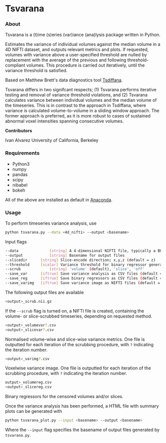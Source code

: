# Tsvarana

### About

Tsvarana is a (t)ime (s)eries (var)iance (ana)lysis package written in Python.

Estimates the variance of individual volumes against the median volume in a 4D NIFTI dataset, and outputs relevant metrics and plots. If requested, volumes with variance above a user-specified threshold are nulled by replacement with the average of the previous and following threshold-compliant volumes. This procedure is carried out iteratively, until the variance threshold is satisfied.

Based on Matthew Brett's data diagnostics tool [Tsdiffana](http://imaging.mrc-cbu.cam.ac.uk/imaging/DataDiagnostics). 

Tsvarana differs in two signifcant respects; (1) Tsvarana performs iterative testing and removal of variance threshold violations, and (2) Tsvarana calculates variance between individual volumes and the median volume of the timeseries. This is in contrast to the approach in Tsdiffana, where variance is calculated volume-to-volume in a sliding window approach. The former approach is preferred, as it is more robust to  cases of sustained abnormal voxel intensities spanning consecutive volumes.

**Contributors**

Ivan Alvarez
University of California, Berkeley

### Requirements

* Python3
* numpy
* pandas
* scipy
* nibabel
* bokeh

All of the above are installed as default in [Anaconda](https://www.anaconda.com/).

### Usage

To perform timeseries variance analysis, use

```bash
python tsvarana.py --data <4d_nifti> --output <basename>
```

Input flags

```bash
--data				[string] A 4-dimensional NIFTI file, typically a BOLD timeseries
--output			[string] Basename for output files
--slicedir		[string] Slice-encode direction; x,y,z (default = z)
--threshold		[scalar] Variance threshold for binary regressor generation (default = 5) 
--scrub				[string] 'volume' (default), 'slice', 'off'
--save_var		[iftrue] Save variance analysis as CSV files (default = false)
--save_reg		[iftrue] Save binary regressors as CSV files (default = false)
--save_varimg	[iftrue] Save variance image as NIFTI files (default = false)
```

The following output files are available

```bash
<output>_scrub.nii.gz
```

If the `--scrub` flag is turned on, a NIFTI file is created, containing the volume- or slice-scrubbed timeseries, depending on requested method.

```bash
<output>_volumevar?.csv
<output>_slicevar?.csv
```

Normalised volume-wise and slice-wise variance metrics. One file is outputted for each iteration of the scrubbing procedure, with `?` indicating the iteration number.

```bash
<output>_varimg?.csv
```

Voxelwise variance image. One file is outputted for each iteration of the scrubbing procedure, with `?` indicating the iteration number.

```bash
output>_volumereg.csv
<output>_slicereg.csv
```

Binary regressors for the censored volumes and/or slices.

Once the variance analysis has been performed, a HTML file with summary plots can be generated with 

```bash
python tsvarana_plot.py --input <basename> --output <basename>
```

Where the `--input` flag specifies the basename of output files generated by `tsvarana.py`.

